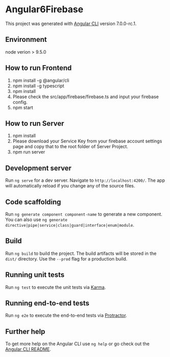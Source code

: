 # Angular6Firebase

This project was generated with [Angular CLI](https://github.com/angular/angular-cli) version 7.0.0-rc.1.

## Environment

node verion > 9.5.0

## How to run Frontend

1) npm install -g @angular/cli
2) npm install -g typescript
3) npm install
4) Please check the src/app/firebase/firebase.ts and input your firebase config.
5) npm start

## How to run Server

1) npm install
2) Please download your Service Key from your firebase account settings page and copy that to the root folder of Server Project.
3) npm run server

## Development server

Run `ng serve` for a dev server. Navigate to `http://localhost:4200/`. The app will automatically reload if you change any of the source files.

## Code scaffolding

Run `ng generate component component-name` to generate a new component. You can also use `ng generate directive|pipe|service|class|guard|interface|enum|module`.

## Build

Run `ng build` to build the project. The build artifacts will be stored in the `dist/` directory. Use the `--prod` flag for a production build.

## Running unit tests

Run `ng test` to execute the unit tests via [Karma](https://karma-runner.github.io).

## Running end-to-end tests

Run `ng e2e` to execute the end-to-end tests via [Protractor](http://www.protractortest.org/).

## Further help

To get more help on the Angular CLI use `ng help` or go check out the [Angular CLI README](https://github.com/angular/angular-cli/blob/master/README.md).
